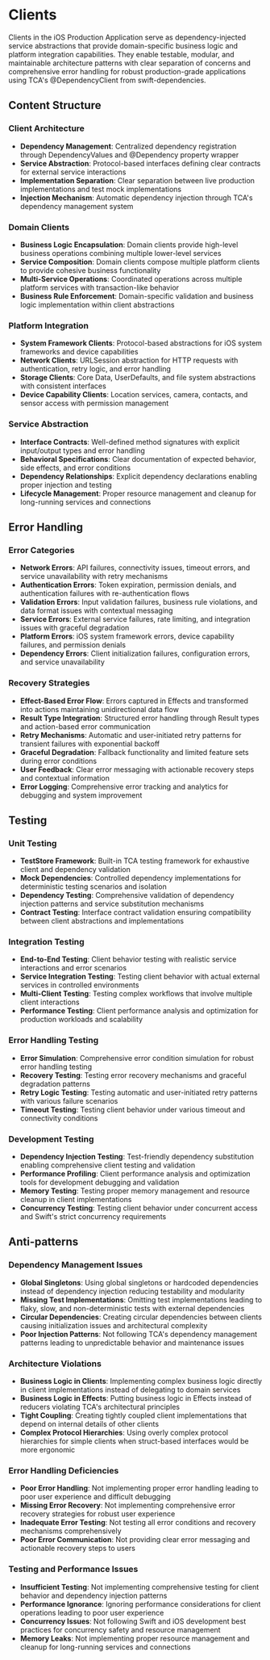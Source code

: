 # Clients

Clients in the iOS Production Application serve as dependency-injected service abstractions that provide domain-specific business logic and platform integration capabilities. They enable testable, modular, and maintainable architecture patterns with clear separation of concerns and comprehensive error handling for robust production-grade applications using TCA's @DependencyClient from swift-dependencies.

## Content Structure

### Client Architecture
- **Dependency Management**: Centralized dependency registration through DependencyValues and @Dependency property wrapper
- **Service Abstraction**: Protocol-based interfaces defining clear contracts for external service interactions
- **Implementation Separation**: Clear separation between live production implementations and test mock implementations
- **Injection Mechanism**: Automatic dependency injection through TCA's dependency management system

### Domain Clients
- **Business Logic Encapsulation**: Domain clients provide high-level business operations combining multiple lower-level services
- **Service Composition**: Domain clients compose multiple platform clients to provide cohesive business functionality
- **Multi-Service Operations**: Coordinated operations across multiple platform services with transaction-like behavior
- **Business Rule Enforcement**: Domain-specific validation and business logic implementation within client abstractions

### Platform Integration
- **System Framework Clients**: Protocol-based abstractions for iOS system frameworks and device capabilities
- **Network Clients**: URLSession abstraction for HTTP requests with authentication, retry logic, and error handling
- **Storage Clients**: Core Data, UserDefaults, and file system abstractions with consistent interfaces
- **Device Capability Clients**: Location services, camera, contacts, and sensor access with permission management

### Service Abstraction
- **Interface Contracts**: Well-defined method signatures with explicit input/output types and error handling
- **Behavioral Specifications**: Clear documentation of expected behavior, side effects, and error conditions
- **Dependency Relationships**: Explicit dependency declarations enabling proper injection and testing
- **Lifecycle Management**: Proper resource management and cleanup for long-running services and connections

## Error Handling

### Error Categories
- **Network Errors**: API failures, connectivity issues, timeout errors, and service unavailability with retry mechanisms
- **Authentication Errors**: Token expiration, permission denials, and authentication failures with re-authentication flows
- **Validation Errors**: Input validation failures, business rule violations, and data format issues with contextual messaging
- **Service Errors**: External service failures, rate limiting, and integration issues with graceful degradation
- **Platform Errors**: iOS system framework errors, device capability failures, and permission denials
- **Dependency Errors**: Client initialization failures, configuration errors, and service unavailability

### Recovery Strategies
- **Effect-Based Error Flow**: Errors captured in Effects and transformed into actions maintaining unidirectional data flow
- **Result Type Integration**: Structured error handling through Result types and action-based error communication
- **Retry Mechanisms**: Automatic and user-initiated retry patterns for transient failures with exponential backoff
- **Graceful Degradation**: Fallback functionality and limited feature sets during error conditions
- **User Feedback**: Clear error messaging with actionable recovery steps and contextual information
- **Error Logging**: Comprehensive error tracking and analytics for debugging and system improvement

## Testing

### Unit Testing
- **TestStore Framework**: Built-in TCA testing framework for exhaustive client and dependency validation
- **Mock Dependencies**: Controlled dependency implementations for deterministic testing scenarios and isolation
- **Dependency Testing**: Comprehensive validation of dependency injection patterns and service substitution mechanisms
- **Contract Testing**: Interface contract validation ensuring compatibility between client abstractions and implementations

### Integration Testing
- **End-to-End Testing**: Client behavior testing with realistic service interactions and error scenarios
- **Service Integration Testing**: Testing client behavior with actual external services in controlled environments
- **Multi-Client Testing**: Testing complex workflows that involve multiple client interactions
- **Performance Testing**: Client performance analysis and optimization for production workloads and scalability

### Error Handling Testing
- **Error Simulation**: Comprehensive error condition simulation for robust error handling testing
- **Recovery Testing**: Testing error recovery mechanisms and graceful degradation patterns
- **Retry Logic Testing**: Testing automatic and user-initiated retry patterns with various failure scenarios
- **Timeout Testing**: Testing client behavior under various timeout and connectivity conditions

### Development Testing
- **Dependency Injection Testing**: Test-friendly dependency substitution enabling comprehensive client testing and validation
- **Performance Profiling**: Client performance analysis and optimization tools for development debugging and validation
- **Memory Testing**: Testing proper memory management and resource cleanup in client implementations
- **Concurrency Testing**: Testing client behavior under concurrent access and Swift's strict concurrency requirements

## Anti-patterns

### Dependency Management Issues
- **Global Singletons**: Using global singletons or hardcoded dependencies instead of dependency injection reducing testability and modularity
- **Missing Test Implementations**: Omitting test implementations leading to flaky, slow, and non-deterministic tests with external dependencies
- **Circular Dependencies**: Creating circular dependencies between clients causing initialization issues and architectural complexity
- **Poor Injection Patterns**: Not following TCA's dependency management patterns leading to unpredictable behavior and maintenance issues

### Architecture Violations
- **Business Logic in Clients**: Implementing complex business logic directly in client implementations instead of delegating to domain services
- **Business Logic in Effects**: Putting business logic in Effects instead of reducers violating TCA's architectural principles
- **Tight Coupling**: Creating tightly coupled client implementations that depend on internal details of other clients
- **Complex Protocol Hierarchies**: Using overly complex protocol hierarchies for simple clients when struct-based interfaces would be more ergonomic

### Error Handling Deficiencies
- **Poor Error Handling**: Not implementing proper error handling leading to poor user experience and difficult debugging
- **Missing Error Recovery**: Not implementing comprehensive error recovery strategies for robust user experience
- **Inadequate Error Testing**: Not testing all error conditions and recovery mechanisms comprehensively
- **Poor Error Communication**: Not providing clear error messaging and actionable recovery steps to users

### Testing and Performance Issues
- **Insufficient Testing**: Not implementing comprehensive testing for client behavior and dependency injection patterns
- **Performance Ignorance**: Ignoring performance considerations for client operations leading to poor user experience
- **Concurrency Issues**: Not following Swift and iOS development best practices for concurrency safety and resource management
- **Memory Leaks**: Not implementing proper resource management and cleanup for long-running services and connections
